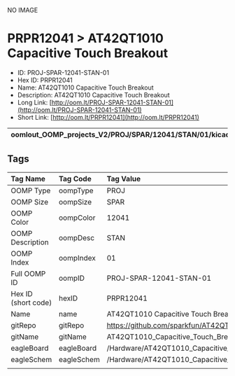 


  
NO IMAGE  
# PRPR12041 > AT42QT1010 Capacitive Touch Breakout

- ID: PROJ-SPAR-12041-STAN-01
- Hex ID: PRPR12041
- Name: AT42QT1010 Capacitive Touch Breakout
- Description: AT42QT1010 Capacitive Touch Breakout
- Long Link: [http://oom.lt/PROJ-SPAR-12041-STAN-01](http://oom.lt/PROJ-SPAR-12041-STAN-01)
- Short Link: [http://oom.lt/PRPR12041](http://oom.lt/PRPR12041)
  

|oomlout_OOMP_projects_V2/PROJ/SPAR/12041/STAN/01/kicadPcb3dFront.png|oomlout_OOMP_projects_V2/PROJ/SPAR/12041/STAN/01/kicadPcb3dBack.png|oomlout_OOMP_projects_V2/PROJ/SPAR/12041/STAN/01/kicadPcb3d.png||
| :---: | :---: | :---: | :---: |

## Tags
  

|Tag Name|Tag Code|Tag Value|
| :--- | :--- | :--- |
|OOMP Type|oompType|PROJ|
|OOMP Size|oompSize|SPAR|
|OOMP Color|oompColor|12041|
|OOMP Description|oompDesc|STAN|
|OOMP Index|oompIndex|01|
|Full OOMP ID|oompID|PROJ-SPAR-12041-STAN-01|
|Hex ID (short code)|hexID|PRPR12041|
|Name|name|AT42QT1010 Capacitive Touch Breakout|
|gitRepo|gitRepo|https://github.com/sparkfun/AT42QT1010_Capacitive_Touch_Breakout|
|gitName|gitName|AT42QT1010_Capacitive_Touch_Breakout|
|eagleBoard|eagleBoard|/Hardware/AT42QT1010_Capacitive_Touch_Breakout.brd|
|eagleSchem|eagleSchem|/Hardware/AT42QT1010_Capacitive_Touch_Breakout.sch|
||||
